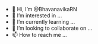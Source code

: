 - 👋 Hi, I’m @BhavanavikaRN
- 👀 I’m interested in ...
- 🌱 I’m currently learning ...
- 💞️ I’m looking to collaborate on ...
- 📫 How to reach me ...

<!---
BhavanavikaRN/BhavanavikaRN is a ✨ special ✨ repository because its `README.md` (this file) appears on your GitHub profile.
You can click the Preview link to take a look at your changes.
--->
